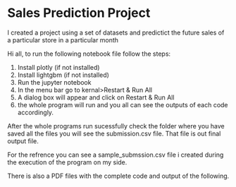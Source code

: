 # Sales Prediction Project
 I created a project using a set of datasets and predictict the future sales of a particular store in a particular month


Hi all, to run the following notebook file follow the steps:
1) Install plotly (if not installed)
2) Install lightgbm (if not installed)
3) Run the jupyter notebook
4) In the menu bar go to kernal>Restart & Run All
5) A dialog box will appear and click on Restart & Run All
6) the whole program will run and you all can see the outputs of each code accordingly.


After the whole programs run sucessfully check the folder where you have saved all the files you will see the submission.csv file. That file is out final output file.

For the refrence you can see a sample_submssion.csv file i created during the execution of the program on my side.

There is also a PDF files with the complete code and output of the following. 
